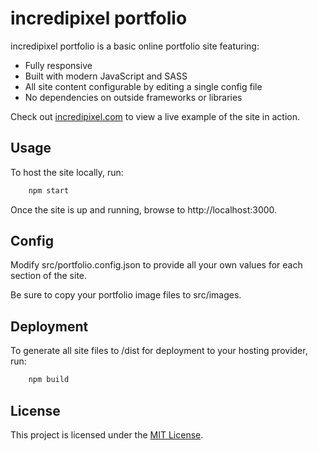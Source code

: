 # incredipixel portfolio

incredipixel portfolio is a basic online portfolio site featuring:

- Fully responsive
- Built with modern JavaScript and SASS
- All site content configurable by editing a single config file
- No dependencies on outside frameworks or libraries

Check out [incredipixel.com] to view a live example of the site in action.

## Usage

To host the site locally, run:

```bash
    npm start
```

Once the site is up and running, browse to http://localhost:3000.

## Config

Modify src/portfolio.config.json to provide all your own values for each section of the site.

Be sure to copy your portfolio image files to src/images.

## Deployment

To generate all site files to /dist for deployment to your hosting provider, run:

```bash
    npm build
```

## License

This project is licensed under the [MIT License].

[incredipixel.com]: https://incredipixel.com
[MIT License]: https://mit-license.org/